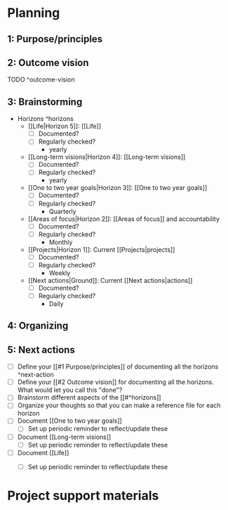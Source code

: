 # Planning
## 1: Purpose/principles

## 2: Outcome vision
TODO ^outcome-vision
## 3: Brainstorming
- Horizons ^horizons
	- [[Life|Horizon 5]]: [[Life]]
		- [ ] Documented?
		- [ ] Regularly checked?
			- yearly
	- [[Long-term visions|Horizon 4]]: [[Long-term visions]]
		- [ ] Documented?
		- [ ] Regularly checked?
			- yearly
	- [[One to two year goals|Horizon 3]]: [[One to two year goals]]
		- [ ] Documented?
		- [ ] Regularly checked?
			- Quarterly
	- [[Areas of focus|Horizon 2]]: [[Areas of focus]] and accountability
		- [ ] Documented?
		- [ ] Regularly checked?
			- Monthly
	- [[Projects|Horizon 1]]: Current [[Projects|projects]]
		- [ ] Documented?
		- [ ] Regularly checked?
			- Weekly
	- [[Next actions|Ground]]: Current [[Next actions|actions]]
		- [ ] Documented?
		- [ ] Regularly checked?
			- Daily

## 4: Organizing

## 5: Next actions
- [ ] Define your [[#1 Purpose/principles]] of documenting all the horizons ^next-action
- [ ] Define your [[#2 Outcome vision]] for documenting all the horizons. What would let you call this "done"?
- [ ] Brainstorm different aspects of the [[#^horizons]]
- [ ] Organize your thoughts so that you can make a reference file for each horizon 
- [ ] Document [[One to two year goals]]
	- [ ] Set up periodic reminder to reflect/update these
- [ ] Document [[Long-term visions]]
	- [ ] Set up periodic reminder to reflect/update these
- [ ] Document [[Life]]
	- [ ] Set up periodic reminder to reflect/update these


# Project support materials
